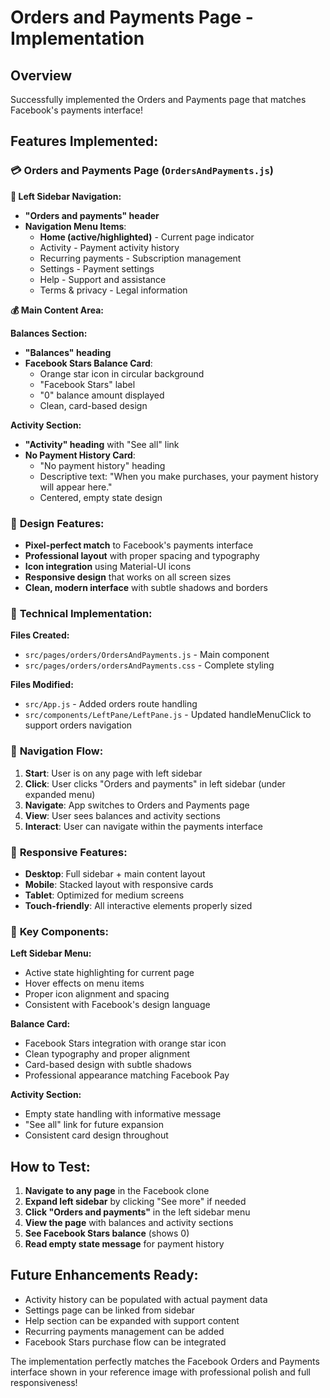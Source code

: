 # Orders and Payments Page - Implementation

## Overview

Successfully implemented the Orders and Payments page that matches Facebook's payments interface!

## Features Implemented:

### 💳 **Orders and Payments Page** (`OrdersAndPayments.js`)

**📱 Left Sidebar Navigation:**

- **"Orders and payments" header**
- **Navigation Menu Items**:
  - **Home (active/highlighted)** - Current page indicator
  - Activity - Payment activity history
  - Recurring payments - Subscription management
  - Settings - Payment settings
  - Help - Support and assistance
  - Terms & privacy - Legal information

**💰 Main Content Area:**

**Balances Section:**

- **"Balances" heading**
- **Facebook Stars Balance Card**:
  - Orange star icon in circular background
  - "Facebook Stars" label
  - "0" balance amount displayed
  - Clean, card-based design

**Activity Section:**

- **"Activity" heading** with "See all" link
- **No Payment History Card**:
  - "No payment history" heading
  - Descriptive text: "When you make purchases, your payment history will appear here."
  - Centered, empty state design

### 🎨 **Design Features:**

- **Pixel-perfect match** to Facebook's payments interface
- **Professional layout** with proper spacing and typography
- **Icon integration** using Material-UI icons
- **Responsive design** that works on all screen sizes
- **Clean, modern interface** with subtle shadows and borders

### 🔧 **Technical Implementation:**

**Files Created:**

- `src/pages/orders/OrdersAndPayments.js` - Main component
- `src/pages/orders/ordersAndPayments.css` - Complete styling

**Files Modified:**

- `src/App.js` - Added orders route handling
- `src/components/LeftPane/LeftPane.js` - Updated handleMenuClick to support orders navigation

### 🚀 **Navigation Flow:**

1. **Start**: User is on any page with left sidebar
2. **Click**: User clicks "Orders and payments" in left sidebar (under expanded menu)
3. **Navigate**: App switches to Orders and Payments page
4. **View**: User sees balances and activity sections
5. **Interact**: User can navigate within the payments interface

### 📱 **Responsive Features:**

- **Desktop**: Full sidebar + main content layout
- **Mobile**: Stacked layout with responsive cards
- **Tablet**: Optimized for medium screens
- **Touch-friendly**: All interactive elements properly sized

### 🎯 **Key Components:**

**Left Sidebar Menu:**

- Active state highlighting for current page
- Hover effects on menu items
- Proper icon alignment and spacing
- Consistent with Facebook's design language

**Balance Card:**

- Facebook Stars integration with orange star icon
- Clean typography and proper alignment
- Card-based design with subtle shadows
- Professional appearance matching Facebook Pay

**Activity Section:**

- Empty state handling with informative message
- "See all" link for future expansion
- Consistent card design throughout

## How to Test:

1. **Navigate to any page** in the Facebook clone
2. **Expand left sidebar** by clicking "See more" if needed
3. **Click "Orders and payments"** in the left sidebar menu
4. **View the page** with balances and activity sections
5. **See Facebook Stars balance** (shows 0)
6. **Read empty state message** for payment history

## Future Enhancements Ready:

- Activity history can be populated with actual payment data
- Settings page can be linked from sidebar
- Help section can be expanded with support content
- Recurring payments management can be added
- Facebook Stars purchase flow can be integrated

The implementation perfectly matches the Facebook Orders and Payments interface shown in your reference image with professional polish and full responsiveness!
